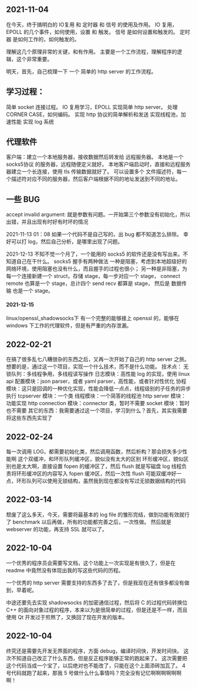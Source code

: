 ## 2021-11-04
在今天，终于搞明白的 IO复用 和 定时器 和 信号 的使用及作用。
IO 复用，EPOLL 的几个事件，如何使用，设置 和 触发。
信号 是如何设置和触发的。
定时器 是如何工作的，如何触发的。

理解这几个原理非常的关键，和有作用。
主要是一个工作流程，理解程序的逻辑，这个非常重要。

明天，首先，自己梳理一下 一个 简单的 http server 的工作流程。

## 学习过程：
简单 socket 连接过程。
IO 复用学习，EPOLL 实现简单 http server。
处理 CORNER CASE，如何编码。
实现 http 协议的简单解析和发送
实现线程池，加速性能
实现 log 系统

## 代理软件
客户端：建立一个本地服务器，接收数据然后转发给 远程服务器。
本地是一个 socks5协议 的服务器，远程随便定义就好。
本地客户端启动时，直接和远程服务器建立一个长连接，使用 tls 传输数据就好了。
可以设置多个 文件描述符，每一个描述符对应不同的服务器，然后客户端根据不同的地址发送到不同的地址。

## 一些 BUG
accept invalid argument: 就是参数有问题。一开始第三个参数没有初始化，所以出错，并且出现有时好有时坏的情况

2021-11-13 01：08
如果一个代码不是自己写的，出 bug 都不知道怎么排除。
幸好可以打 log，然后自己分析，是哪里出现了问题。

2021-12-13
不知不觉一个月了，一个能用的 socks5 的软件还是没有写出来。不知道自己在干什么。
socks5 握手有两种做法
一种是阻塞，考虑到本地超级好的网络环境，使用阻塞也没有什么，而且握手的过程也很小；
另一种是非阻塞，为每一个连接新建一个 struct，存储 stage，每一步对应一个 stage，
    connect remote 也算是一个 stage，总计四个 send recv 都算是 stage，
    然后是 数据传输 也是一个 stage。
#### 2021-12-15
linux/openssl_shadowsocks下
有一个完整的能够接上 openssl 的，能够在 windows 下工作的代理软件，但是有严重的内存泄漏。

## 2022-02-21
在搞了很多乱七八糟很杂的东西之后，又再一次开始了自己的 http server 之旅。
想要的是，通过这一个项目，实现一个什么技术，而不是什么功能。
技术点：
无锁队列：多线程争用，多线程读写操作
日志模块：高性能 log 的实现，使用 linux api
配置模块：json parser，或者 yaml parser，高性能，或者针对性优化
协程模块：这只是回调的一种优化实现，性能会降低一点点，线程级别的子任务的异步执行
tcpserver 模块：一个类
线程模块：一个简答的线程池
http server 模块：功能实现
http connection 模块：connector 类，暂时不需要
socket 模块：暂时也不需要
其它的东西：我需要通过这一个项目，学习到什么？首先，其实我需要将这些东西先实现了

## 2022-02-24
每一次调用 LOG，都需要初始化类，然后调用函数，然后析构？那会损失多少性能啊
这个双缓冲，和环形队列缓冲区，貌似没有太大的区别
环形缓冲区，貌似区别也是太大啊，直接设置 fopen 的缓冲区了，然后 flush 就是写磁盘
log 线程负责将环形缓冲区的内容写入 fopen 缓冲区，然后一次性 flush
可能双缓冲好一点，环形队列可以使用无锁结构，虽然我到现在都没有写过无锁数据结构的代码

## 2022-03-14
颓废了这么多天，今天，需要将最基本的 log file 的雏形完结，做到功能有效就行了
benchmark 以后再做，所有的功能都完善之后，一次性做。
然后就是 webserver 的功能，再支持 SSL 就可以了。

## 2022-10-04
一个优秀的程序员会需要写文档，这个功能上一次实现是有很久了，但是在 readme 中竟然没有体现出我的写这些代码的历程。

一个优秀的 http server 需要支持的东西多了去了，但是我现在还有很多都没有做到，早着呢。

中途还要先去实现 shadowsocks 的加密通信过程，然后将 C 的过程代码转换位 C++ 的面向对象过程的程序，本来以为是很简单的过程，但是还是不一样，而且使用 Qt 开发过于煎熬了，又换回了现在开发的版本。

## 2022-10-04
终究还是需要先开发无界面的程序，方面 debug，编译时间快，开发时间快。
这次不知道自己改正了什么东西，但是反正程序能够正常的跑起来了。
这次需要把这个代码当成一个宝了，以后绝对也不能改了，只能在这个上面添砖加瓦了。
4 号代码就跑了起来，那我 5 号做什么什么事情吗？完全没有记忆啊啊啊啊啊啊啊！

